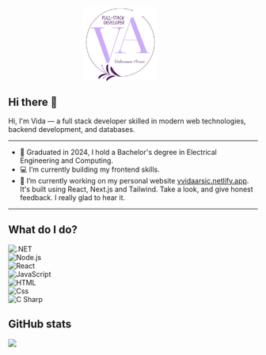 <img src = "LOGOTH.png" alt = "Arsic Vidosava" style = "display:flex; text-align: center; justify-content:center; margin-left:30%;width:30%;height:30%;"/>

## Hi there 👋

Hi, I'm Vida — a full stack developer skilled in modern web technologies, backend development, and databases.

---

- 🎒 Graduated in 2024, I hold a Bachelor's degree in Electrical Engineering and Computing.
- 💻 I’m currently building my frontend skills.
- 🚀 I’m currently working on my personal website <a href = "https://vidosava.netlify.app">vvidaarsic.netlify.app</a>. It's built using React, Next.js and Tailwind. Take a look, and give honest feedback. I really glad to hear it.

---

## What do I do?

<div style="display:flex; flex-direction:column; flex-wrap: wrap;">
<img alt=".NET" src="https://img.shields.io/badge/.NET-512BD4?logo=dotnet&amp;logoColor=white&amp;style=for-the-badge" style="max-width: 100%;">
<img alt="Node.js" src="https://img.shields.io/badge/node.js-5FA04E?logo=nodedotjs&amp;logoColor=white&amp;style=for-the-badge" style="max-width: 100%;">
<img alt="React" src="https://camo.githubusercontent.com/69d557a67c0211646ca133f7ed5cb6f55c2ca9b3d731da7abfc634ec5b37ed03/68747470733a2f2f696d672e736869656c64732e696f2f62616467652f52656163742d3631444146423f6c6f676f3d7265616374266c6f676f436f6c6f723d7768697465267374796c653d666f722d7468652d6261646765" data-canonical-src="https://img.shields.io/badge/React-61DAFB?logo=react&amp;logoColor=white&amp;style=for-the-badge" style="max-width: 100%;">
<img alt="JavaScript" src="https://camo.githubusercontent.com/09d2cd0833f3c12453301969446092d1279b695f04ced2e33a03717dd0b21078/68747470733a2f2f696d672e736869656c64732e696f2f62616467652f4a6176615363726970742d4637444631453f6c6f676f3d6a617661736372697074266c6f676f436f6c6f723d7768697465267374796c653d666f722d7468652d6261646765" data-canonical-src="https://img.shields.io/badge/JavaScript-F7DF1E?logo=javascript&amp;logoColor=white&amp;style=for-the-badge" style="max-width: 100%;">
<img alt="HTML" src="https://camo.githubusercontent.com/b8dcfa69718e4b74218f960ea310e4324efb2b38b0d613a2823d012954f5cd65/68747470733a2f2f696d672e736869656c64732e696f2f62616467652f48544d4c2d4533344632363f6c6f676f3d68746d6c35266c6f676f436f6c6f723d7768697465267374796c653d666f722d7468652d6261646765" data-canonical-src="https://img.shields.io/badge/HTML-E34F26?logo=html5&amp;logoColor=white&amp;style=for-the-badge" style="max-width: 100%;">
<img alt="Css" src="https://camo.githubusercontent.com/724629fc0bdbcfc63926697b4bed8e63481af2a44a22f2bb4c8c4ed71ec9317c/68747470733a2f2f696d672e736869656c64732e696f2f62616467652f4353532d3135373242363f6c6f676f3d63737333266c6f676f436f6c6f723d7768697465267374796c653d666f722d7468652d6261646765" data-canonical-src="https://img.shields.io/badge/CSS-1572B6?logo=css3&amp;logoColor=white&amp;style=for-the-badge" style="max-width: 100%;">
<img alt="C Sharp" src="https://camo.githubusercontent.com/b2ac23b96deab780b5f50492979907f09fac81d27691d9543a921ac48204dd5c/68747470733a2f2f696d672e736869656c64732e696f2f62616467652f432532332d3233393132303f6c6f676f3d632d7368617270266c6f676f436f6c6f723d7768697465267374796c653d666f722d7468652d6261646765" data-canonical-src="https://img.shields.io/badge/C%23-239120?logo=c-sharp&amp;logoColor=white&amp;style=for-the-badge" style="max-width: 100%;">
</div>

## GitHub stats

<p>
<img style="text-align:center" src="https://github-readme-stats.vercel.app/api?username=vidosava98&amp;count_private=true&amp;title_color=cbacf9&amp;icon_color=cbacf9&amp;text_color=133a6f&amp;custom_title=Vida+Arsic's+GitHub+Stats&amp;show_icons=true" 
style="max-width: 100%;">
</p>

<!--
**Vidosava98/Vidosava98** is a ✨ _special_ ✨ repository because its `README.md` (this file) appears on your GitHub profile.

Here are some ideas to get you started:

- 🔭 I’m currently working on ...
- 🌱 I’m currently learning ...
- 👯 I’m looking to collaborate on ...
- 🤔 I’m looking for help with ...
- 💬 Ask me about ...
- 📫 How to reach me: ...
- 😄 Pronouns: ...
- ⚡ Fun fact: ...
-->
